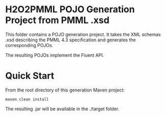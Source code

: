 # H2O2PMML POJO Generation Project from PMML .xsd

This folder contains a POJO generation project. It takes the XML schemas .xsd describing the PMML 4.3 specification and generates the corresponding POJOs.

The resulting POJOs implement the Fluent API.

# Quick Start

From the root directory of this generation Maven project:

    maven clean install

The resulting .jar will be available in the ./target folder.